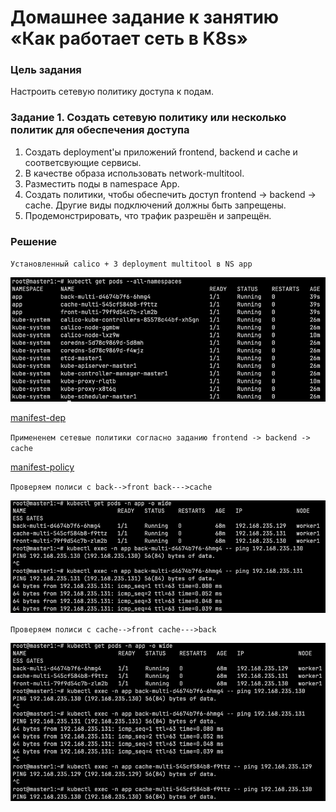 # Домашнее задание к занятию «Как работает сеть в K8s»

### Цель задания

Настроить сетевую политику доступа к подам.

### Задание 1. Создать сетевую политику или несколько политик для обеспечения доступа

1. Создать deployment'ы приложений frontend, backend и cache и соответсвующие сервисы.
2. В качестве образа использовать network-multitool.
3. Разместить поды в namespace App.
4. Создать политики, чтобы обеспечить доступ frontend -> backend -> cache. Другие виды подключений должны быть запрещены.
5. Продемонстрировать, что трафик разрешён и запрещён.

### Решение

`Установленный calico + 3 deployment multitool в NS app`

![calico + 3 deployment multitool](screenshoots/1.png)

[manifest-dep](manifests/deploy.yaml)

`Примененем сетевые политики согласно заданию frontend -> backend -> cache`

[manifest-policy](manifests/net-policy.yaml)

`Проверяем полиси c back-->front back--->cache`

![ping_test](screenshoots/2.png)

`Проверяем полиси c cache-->front cache--->back`

![ping_test](screenshoots/3.png)